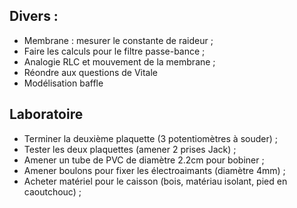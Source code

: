 Divers :
---------

- Membrane : mesurer le constante de raideur ;
- Faire les calculs pour le filtre passe-bance ;
- Analogie RLC et mouvement de la membrane ;
- Réondre aux questions de Vitale
- Modélisation baffle

Laboratoire
-----------

- Terminer la deuxième plaquette (3 potentiomètres à souder) ;
- Tester les deux plaquettes (amener 2 prises Jack) ;
- Amener un tube de PVC de diamètre 2.2cm pour bobiner ;
- Amener boulons pour fixer les électroaimants (diamètre 4mm) ;
- Acheter matériel pour le caisson (bois, matériau isolant, pied en caoutchouc) ;
